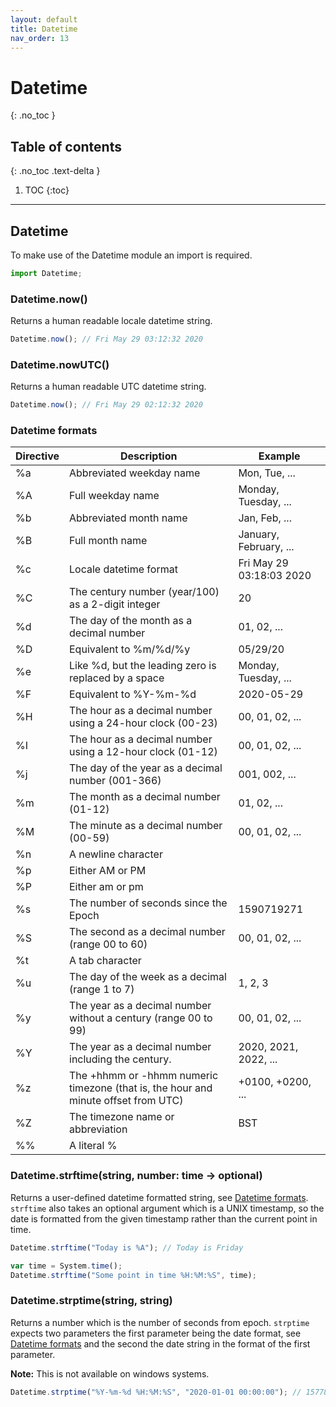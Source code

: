 ```yaml
---
layout: default
title: Datetime
nav_order: 13
---
```


# Datetime
{: .no_toc }

## Table of contents
{: .no_toc .text-delta }

1. TOC
{:toc}

---

## Datetime

To make use of the Datetime module an import is required.

```js
import Datetime;
```

### Datetime.now()

Returns a human readable locale datetime string.

```js
Datetime.now(); // Fri May 29 03:12:32 2020
```

### Datetime.nowUTC()

Returns a human readable UTC datetime string.

```js
Datetime.now(); // Fri May 29 02:12:32 2020
```

### Datetime formats

| Directive  | Description                                                                          | Example                  |
|------------|--------------------------------------------------------------------------------------|--------------------------|
| %a         | Abbreviated weekday name                                                             | Mon, Tue, ...            |
| %A         | Full weekday name                                                                    | Monday, Tuesday, ...     |
| %b         | Abbreviated month name                                                               | Jan, Feb, ...            |
| %B         | Full month name                                                                      | January, February, ...   |
| %c         | Locale datetime format                                                               | Fri May 29 03:18:03 2020 |
| %C         | The century number (year/100) as a 2-digit integer                                   | 20                       |
| %d         | The day of the month as a decimal number                                             | 01, 02, ...              |
| %D         | Equivalent to %m/%d/%y                                                               | 05/29/20                 |
| %e         | Like %d, but the leading zero is replaced by a space                                 | Monday, Tuesday, ...     |
| %F         | Equivalent to %Y-%m-%d                                                               | 2020-05-29               |
| %H         | The hour as a decimal number using a 24-hour clock (00-23)                           | 00, 01, 02, ...          |
| %I         | The hour as a decimal number using a 12-hour clock (01-12)                           | 00, 01, 02, ...          |
| %j         | The day of the year as a decimal number (001-366)                                    | 001, 002, ...            |
| %m         | The month as a decimal number (01-12)                                                | 01, 02, ...              |
| %M         | The minute as a decimal number (00-59)                                               | 00, 01, 02, ...          |
| %n         | A newline character                                                                  |                          |
| %p         | Either AM or PM                                                                      |                          |
| %P         | Either am or pm                                                                      |                          |
| %s         | The number of seconds since the Epoch                                                | 1590719271               |
| %S         | The second as a decimal number (range 00 to 60)                                      | 00, 01, 02, ...          |
| %t         | A tab character                                                                      |                          |
| %u         | The day of the week as a decimal (range 1 to 7)                                      | 1, 2, 3                  |
| %y         | The year as a decimal number without a century (range 00 to 99)                      | 00, 01, 02, ...          |
| %Y         | The year as a decimal number including the century.                                  | 2020, 2021, 2022, ...    |
| %z         | The +hhmm or -hhmm numeric timezone (that is, the hour and minute offset from UTC)   | +0100, +0200, ...        |
| %Z         | The timezone name or abbreviation                                                    | BST                      |
| %%         | A literal %                                                                          |                          |


### Datetime.strftime(string, number: time -> optional)

Returns a user-defined datetime formatted string, see [Datetime formats](#datetime-formats). `strftime` also takes an optional argument
which is a UNIX timestamp, so the date is formatted from the given timestamp rather than
the current point in time.

```js
Datetime.strftime("Today is %A"); // Today is Friday

var time = System.time();
Datetime.strftime("Some point in time %H:%M:%S", time);
```

### Datetime.strptime(string, string)

Returns a number which is the number of seconds from epoch. `strptime` expects two parameters
the first parameter being the date format, see [Datetime formats](#datetime-formats) and the second
the date string in the format of the first parameter.

**Note:** This is not available on windows systems.

```js
Datetime.strptime("%Y-%m-%d %H:%M:%S", "2020-01-01 00:00:00"); // 1577836800
```

